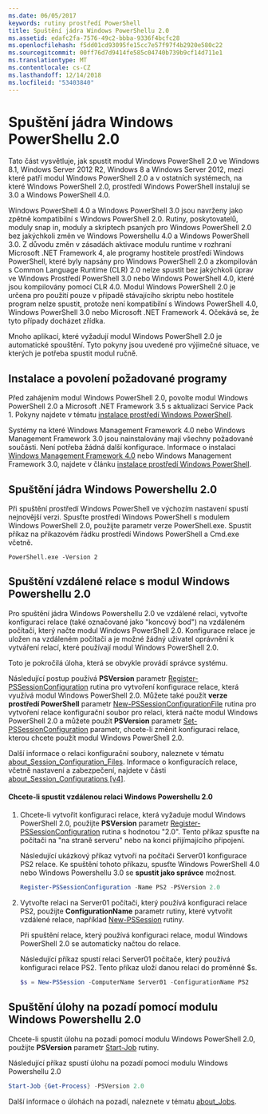 ```yaml
---
ms.date: 06/05/2017
keywords: rutiny prostředí PowerShell
title: Spuštění jádra Windows PowerShellu 2.0
ms.assetid: edafc2fa-7576-49c2-bbba-9336f4bcfc28
ms.openlocfilehash: f5dd01cd93095fe15cc7e57f97f4b2920e580c22
ms.sourcegitcommit: 00ff76d7d9414fe585c04740b739b9cf14d711e1
ms.translationtype: MT
ms.contentlocale: cs-CZ
ms.lasthandoff: 12/14/2018
ms.locfileid: "53403840"
---
```

# <a name="starting-the-windows-powershell-20-engine"></a>Spuštění jádra Windows PowerShellu 2.0

Tato část vysvětluje, jak spustit modul Windows PowerShell 2.0 ve Windows 8.1, Windows Server 2012 R2, Windows 8 a Windows Server 2012, mezi které patří modul Windows PowerShell 2.0 a v ostatních systémech, na které Windows PowerShell 2.0, prostředí Windows PowerShell instalují se 3.0 a Windows PowerShell 4.0.

Windows PowerShell 4.0 a Windows PowerShell 3.0 jsou navrženy jako zpětně kompatibilní s Windows PowerShell 2.0. Rutiny, poskytovatelů, moduly snap in, moduly a skriptech psaných pro Windows PowerShell 2.0 bez jakýchkoli změn ve Windows Powershellu 4.0 a Windows PowerShell 3.0. Z důvodu změn v zásadách aktivace modulu runtime v rozhraní Microsoft .NET Framework 4, ale programy hostitele prostředí Windows PowerShell, které byly napsány pro Windows PowerShell 2.0 a zkompilován s Common Language Runtime (CLR) 2.0 nelze spustit bez jakýchkoli úprav ve Windows Prostředí PowerShell 3.0 nebo Windows PowerShell 4.0, které jsou kompilovány pomocí CLR 4.0. Modul Windows PowerShell 2.0 je určena pro použití pouze v případě stávajícího skriptu nebo hostitele program nelze spustit, protože není kompatibilní s Windows PowerShell 4.0, Windows PowerShell 3.0 nebo Microsoft .NET Framework 4. Očekává se, že tyto případy docházet zřídka.

Mnoho aplikací, které vyžadují modul Windows PowerShell 2.0 je automatické spouštění. Tyto pokyny jsou uvedené pro výjimečné situace, ve kterých je potřeba spustit modul ručně.

## <a name="installing-and-enabling-required-programs"></a>Instalace a povolení požadované programy

Před zahájením modul Windows PowerShell 2.0, povolte modul Windows PowerShell 2.0 a Microsoft .NET Framework 3.5 s aktualizací Service Pack 1. Pokyny najdete v tématu [instalace prostředí Windows PowerShell](../install/Installing-Windows-PowerShell.md).

Systémy na které Windows Management Framework 4.0 nebo Windows Management Framework 3.0 jsou nainstalovány mají všechny požadované součásti. Není potřeba žádná další konfigurace. Informace o instalaci [Windows Management Framework 4.0](https://go.microsoft.com/fwlink/?LinkID=293881) nebo Windows Management Framework 3.0, najdete v článku [instalace prostředí Windows PowerShell](../install/Installing-Windows-PowerShell.md).

## <a name="how-to-start-the-windows-powershell-20-engine"></a>Spuštění jádra Windows Powershellu 2.0

Při spuštění prostředí Windows PowerShell ve výchozím nastavení spustí nejnovější verzi. Spusťte prostředí Windows PowerShell s modulem Windows PowerShell 2.0, použijte parametr verze PowerShell.exe. Spustit příkaz na příkazovém řádku prostředí Windows PowerShell a Cmd.exe včetně.

```
PowerShell.exe -Version 2
```

## <a name="how-to-start-a-remote-session-with-the-windows-powershell-20-engine"></a>Spuštění vzdálené relace s modul Windows Powershellu 2.0

Pro spuštění jádra Windows Powershellu 2.0 ve vzdálené relaci, vytvořte konfiguraci relace (také označované jako "koncový bod") na vzdáleném počítači, který načte modul Windows PowerShell 2.0. Konfigurace relace je uložen na vzdáleném počítači a je možné žádný uživatel oprávnění k vytváření relací, které používají modul Windows PowerShell 2.0.

Toto je pokročilá úloha, která se obvykle provádí správce systému.

Následující postup používá **PSVersion** parametr [Register-PSSessionConfiguration](https://technet.microsoft.com/library/e9152ae2-bd6d-4056-9bc7-dc1893aa29ea) rutina pro vytvoření konfigurace relace, která využívá modul Windows PowerShell 2.0. Můžete také použít **verze prostředí PowerShell** parametr [New-PSSessionConfigurationFile](https://technet.microsoft.com/library/5f3e3633-6e90-479c-aea9-ba45a1954866) rutina pro vytvoření relace konfigurační soubor pro relaci, která načte modul Windows PowerShell 2.0 a můžete použít **PSVersion** parametr [Set-PSSessionConfiguration](https://technet.microsoft.com/library/b21fbad3-1759-4260-b206-dcb8431cd6ea) parametr, chcete-li změnit konfiguraci relace, kterou chcete použít modul Windows PowerShell 2.0.

Další informace o relaci konfigurační soubory, naleznete v tématu [about_Session_Configuration_Files](https://technet.microsoft.com/library/c7217447-1ebf-477b-a8ef-4dbe9a1473b8). Informace o konfiguracích relace, včetně nastavení a zabezpečení, najdete v části [about_Session_Configurations [v4]](https://technet.microsoft.com/library/a2fbe12a-350c-4d04-be50-24102824e3ab).

#### <a name="to-start-a-remote-windows-powershell-20-session"></a>Chcete-li spustit vzdálenou relaci Windows Powershellu 2.0

1. Chcete-li vytvořit konfiguraci relace, která vyžaduje modul Windows PowerShell 2.0, použijte **PSVersion** parametr [Register-PSSessionConfiguration](https://technet.microsoft.com/library/e9152ae2-bd6d-4056-9bc7-dc1893aa29ea) rutina s hodnotou "2.0". Tento příkaz spusťte na počítači na "na straně serveru" nebo na konci přijímajícího připojení.

   Následující ukázkový příkaz vytvoří na počítači Server01 konfigurace PS2 relace. Ke spuštění tohoto příkazu, spusťte Windows PowerShell 4.0 nebo Windows Powershellu 3.0 se **spustit jako správce** možnost.

   ```powershell
   Register-PSSessionConfiguration -Name PS2 -PSVersion 2.0
   ```

2. Vytvořte relaci na Server01 počítači, který používá konfiguraci relace PS2, použijte **ConfigurationName** parametr rutiny, které vytvořit vzdálené relace, například [New-PSSession](https://technet.microsoft.com/library/76f6628c-054c-4eda-ba7a-a6f28daaa26f) rutiny.

   Při spuštění relace, který používá konfiguraci relace, modul Windows PowerShell 2.0 se automaticky načtou do relace.

   Následující příkaz spustí relaci Server01 počítače, který používá konfiguraci relace PS2. Tento příkaz uloží danou relaci do proměnné $s.

   ```powershell
   $s = New-PSSession -ComputerName Server01 -ConfigurationName PS2
   ```

## <a name="how-to-start-a-background-job-with-the-windows-powershell-20-engine"></a>Spuštění úlohy na pozadí pomocí modulu Windows Powershellu 2.0

Chcete-li spustit úlohu na pozadí pomocí modulu Windows PowerShell 2.0, použijte **PSVersion** parametr [Start-Job](https://technet.microsoft.com/library/2bc04935-0deb-4ec0-b856-d7290cca6442) rutiny.

Následující příkaz spustí úlohu na pozadí pomocí modulu Windows Powershellu 2.0

```powershell
Start-Job {Get-Process} -PSVersion 2.0
```

Další informace o úlohách na pozadí, naleznete v tématu [about_Jobs](/powershell/module/microsoft.powershell.core/about/about_jobs).
